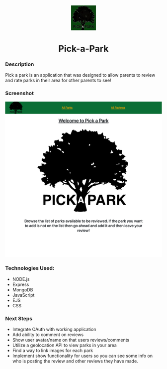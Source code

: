 <br />
<div align="center">
<img src="/public/images/tree.png" width="80" height="80" background-color="green">
<h1 align="center">Pick-a-Park</h1>
</div>

### Description

Pick a park is an application that was designed to allow parents to review and rate parks in their area for other parents to see!

### Screenshot

<img src="public/images/Pick-a-park-screenshot.png">

### Technologies Used:

- NODE.js
- Express
- MongoDB
- JavaScript
- EJS
- CSS

### Next Steps

- Integrate OAuth with working application
- Add ability to comment on reviews
- Show user avatar/name on that users reviews/comments
- Utilize a geolocation API to view parks in your area
- Find a way to link images for each park
- Implement show functionality for users so you can see some info on who is posting the review and other reviews they have made.
